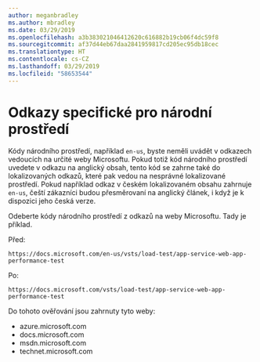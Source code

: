 ```yaml
---
author: meganbradley
ms.author: mbradley
ms.date: 03/29/2019
ms.openlocfilehash: a3b383021046412620c616882b19cb06f4dc59f8
ms.sourcegitcommit: af37d44eb67daa2841959817cd205ec95db18cec
ms.translationtype: HT
ms.contentlocale: cs-CZ
ms.lasthandoff: 03/29/2019
ms.locfileid: "58653544"
---
```

# <a name="locale-specific-links"></a>Odkazy specifické pro národní prostředí

Kódy národního prostředí, například `en-us`, byste neměli uvádět v odkazech vedoucích na určité weby Microsoftu. Pokud totiž kód národního prostředí uvedete v odkazu na anglický obsah, tento kód se zahrne také do lokalizovaných odkazů, které pak vedou na nesprávné lokalizované prostředí. Pokud například odkaz v českém lokalizovaném obsahu zahrnuje `en-us`, čeští zákazníci budou přesměrovaní na anglický článek, i když je k dispozici jeho česká verze.

Odeberte kódy národního prostředí z odkazů na weby Microsoftu. Tady je příklad.

Před:

`https://docs.microsoft.com/en-us/vsts/load-test/app-service-web-app-performance-test`

Po:

`https://docs.microsoft.com/vsts/load-test/app-service-web-app-performance-test`

Do tohoto ověřování jsou zahrnuty tyto weby:

- azure.microsoft.com
- docs.microsoft.com
- msdn.microsoft.com
- technet.microsoft.com